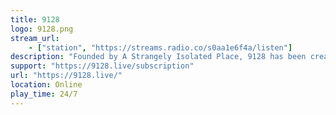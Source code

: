 ```yaml
---
title: 9128
logo: 9128.png
stream_url:
    - ["station", "https://streams.radio.co/s0aa1e6f4a/listen"]
description: "Founded by A Strangely Isolated Place, 9128 has been created as a curated destination for ambient and electronic music."
support: "https://9128.live/subscription"
url: "https://9128.live/"
location: Online
play_time: 24/7
---
```


